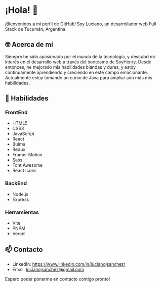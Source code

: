 # ¡Hola! 👋

¡Bienvenidos a mi perfil de GitHub! Soy Luciano, un desarrollador web Full Stack de Tucumán, Argentina.

## 🤓 Acerca de mí

Siempre he sido apasionado por el mundo de la tecnología, y descubrí mi interés en el desarrollo web a través del bootcamp de SoyHenry. Desde entonces, he mejorado mis habilidades blandas y duras, y estoy continuamente aprendiendo y creciendo en este campo emocionante. Actualmente estoy tomando un curso de Java para ampliar aún más mis habilidades.

## 💪 Habilidades

### FrontEnd

- HTML5
- CSS3
- JavaScript
- React
- Bulma
- Redux
- Framer Motion
- Sass
- Font Awesome
- React Icons

### BackEnd

- Node.js
- Express

### Herramientas

- Vite
- PNPM
- Vercel

## 📫 Contacto

- LinkedIn: https://www.linkedin.com/in/lucianojsanchez/
- Email: lucianojsanchez@gmail.com

Espero poder ponerme en contacto contigo pronto!
